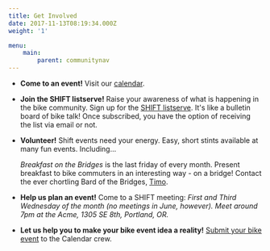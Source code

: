 ```yaml
---
title: Get Involved
date: 2017-11-13T08:19:34.000Z
weight: '1'

menu:
    main:
        parent: communitynav
---
```


*   **Come to an event!** Visit our [calendar](http://www.shift2bikes.org/cal/).

*   **Join the SHIFT listserve!**
    Raise your awareness of what is happening in the bike community. Sign up for the [SHIFT listserve](http://lists.riseup.net/www/subrequest/shift). It's like a bulletin board of bike talk! Once subscribed, you have the option of receiving the list via email or not.

*   **Volunteer!**
    Shift events need your energy. Easy, short stints available at many fun events. Including...

    _Breakfast on the Bridges_ is the last friday of every month.
    Present breakfast to bike commuters in an interesting way -
    on a bridge! Contact the ever chortling Bard of the Bridges, [Timo](mailto:timolandia@gmail.com).

*   **Help us plan an event!**
    Come to a SHIFT meeting: _First and Third Wednesday of the month (no meetings in June, however). Meet around 7pm at the Acme, 1305 SE 8th, Portland, OR._

*   **Let us help you to make your bike event idea a reality!**
    [Submit your bike event](http://www.shift2bikes.org/cal/calform.php) to the Calendar crew.